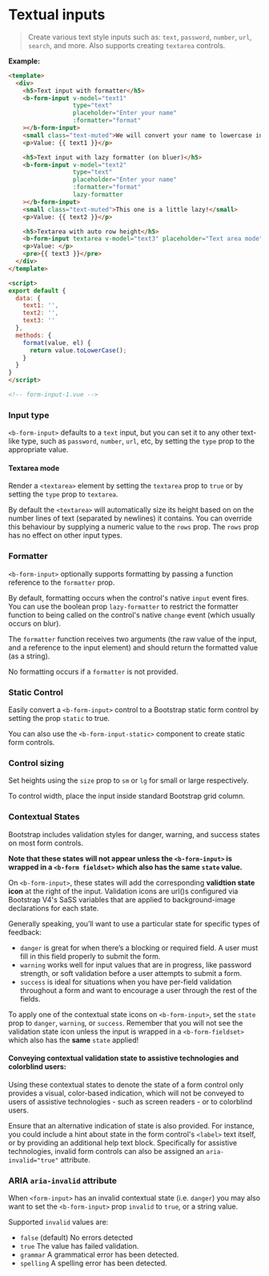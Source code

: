 # Textual inputs

> Create various text style inputs such as: `text`, `password`, `number`, `url`,
`search`, and more. Also supports creating `textarea` controls.

**Example:**
```html
<template>
  <div>
    <h5>Text input with formatter</h5>
    <b-form-input v-model="text1"
                  type="text"
                  placeholder="Enter your name"
                  :formatter="format"
    ></b-form-input>
    <small class="text-muted">We will convert your name to lowercase instantly</small>
    <p>Value: {{ text1 }}</p>

    <h5>Text input with lazy formatter (on bluer)</h5>
    <b-form-input v-model="text2"
                  type="text"
                  placeholder="Enter your name"
                  :formatter="format"
                  lazy-formatter
    ></b-form-input>
    <small class="text-muted">This one is a little lazy!</small>
    <p>Value: {{ text2 }}</p>

    <h5>Textarea with auto row height</h5>
    <b-form-input textarea v-model="text3" placeholder="Text area mode"></b-form-input>
    <p>Value: </p>
    <pre>{{ text3 }}</pre>
  </div>  
</template>

<script>
export default {
  data: {
    text1: '',
    text2: '',
    text3: ''
  },
  methods: {
    format(value, el) {
      return value.toLowerCase();
    }
  }
}
</script>

<!-- form-input-1.vue -->
```

### Input type
`<b-form-input>` defaults to a `text` input, but you can set it to any other text-like
type, such as `password`, `number`, `url`, etc, by setting the `type` prop to the
appropriate value.

#### Textarea mode
Render a `<textarea>` element by setting the `textarea` prop to `true` or by
setting the `type` prop to `textarea`.

By default the `<textarea>` will automatically size its height based on on the number
lines of text (separated by newlines) it contains. You can override this behaviour
by supplying a numeric value to the `rows` prop. The `rows` prop has no effect
on other input types.


### Formatter
`<b-form-input>` optionally supports formatting by passing a function reference to
the `formatter` prop.

By default, formatting occurs when the control's native `input` event fires. You can
use the boolean prop `lazy-formatter` to restrict the formatter function to being
called on the control's native `change` event (which usually occurs on blur).

The `formatter` function receives two arguments (the raw value of the input, and
a reference to the input element) and should return the formatted value (as a string).

No formatting occurs if a `formatter` is not provided.


### Static Control
Easily convert a `<b-form-input>` control to a Bootstrap static form
control by setting the prop `static` to true.

You can also use the `<b-form-input-static>` component to create static form controls.


### Control sizing
Set heights using the `size` prop to `sm` or `lg` for small or large respectively.

To control width, place the input inside standard Bootstrap grid column.


### Contextual States
Bootstrap includes validation styles for danger, warning, and success states
on most form controls.

**Note that these states will not appear unless the `<b-form-input>` is
wrapped in a `<b-form fieldset>` which also has the same `state` value.**

On `<b-form-input>`, these states will add the corresponding **validtion state icon**
at the right of the input. Validation icons are url()s configured via Bootstrap V4's
SaSS variables that are applied to background-image declarations for each state.

Generally speaking, you’ll want to use a particular state for specific types of feedback:
- `danger` is great for when there’s a blocking or required field. A user must fill in
this field properly to submit the form.
- `warning` works well for input values that are in progress, like password strength, or
soft validation before a user attempts to submit a form.
- `success` is ideal for situations when you have per-field validation throughout a form
and want to encourage a user through the rest of the fields.

To apply one of the contextual state icons on `<b-form-input>`, set the `state` prop
to `danger`, `warning`, or `success`. Remember that you will not see the validation 
state icon unless the input is wrapped in a `<b-form-fieldset>` which also
has the **same** `state` applied!

#### Conveying contextual validation state to assistive technologies and colorblind users:
Using these contextual states to denote the state of a form control only provides
a visual, color-based indication, which will not be conveyed to users of assistive
technologies - such as screen readers - or to colorblind users.

Ensure that an alternative indication of state is also provided. For instance, you
could include a hint about state in the form control's `<label>` text itself, or by
providing an additional help text block. Specifically for assistive technologies, 
invalid form controls can also be assigned an `aria-invalid="true"` attribute.


### ARIA `aria-invalid` attribute
When `<form-input>` has an invalid contextual state (i.e. `danger`) you may also
want to set the `<b-form-input>` prop `invalid` to `true`, or a string value.

Supported `invalid` values are:
- `false` (default) No errors detected
- `true` The value has failed validation.
- `grammar` A grammatical error has been detected.
- `spelling` A spelling error has been detected.
